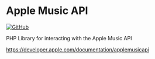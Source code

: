 # Apple Music API

[![GitHub](https://img.shields.io/github/license/thegreener/Apple-Music-API)](https://github.com/theGreener/Apple-Music-API/blob/master/LICENSE)

PHP Library for interacting with the Apple Music API

https://developer.apple.com/documentation/applemusicapi
